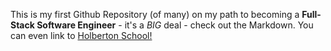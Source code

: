 This is my first Github Repository (of many) on my path to becoming a **Full-Stack Software Engineer** - it's a *BIG* deal - check out the Markdown. You can even link to [Holberton School!](http://holbertonschool.com)